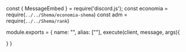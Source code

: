 const { MessageEmbed } = require('discord.js');
const economia = require(`../../Shema/economia-shema`)
const adm = require(`../../Shema/rank`)

module.exports = {
   name: "",
  alias: [""],
  execute(client, message, args){
    
  }
}